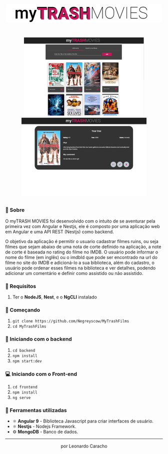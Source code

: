 <h1 align="center" background-color="black">
  <img height="60" src='./frontend/src/assets/logo-2.png'>
</h1>

<h1 align="center">
  <p align="center">
    <img height="250" src='./img/desktop-1.PNG'>
    <img height="250" src="./img/desktop-2.PNG">
  </p>
    
</h1>

### 📜 Sobre
O myTRASH MOVIES foi desenvolvido com o intuito de se aventurar pela primeira vez com Angular e Nestjs, ele é composto por uma aplicação web em Angular e uma API REST (Nestjs) como backend. 

O objetivo da aplicação é permitir o usuario cadastrar filmes ruins, ou seja filmes que sejam abaixo de uma nota de corte definido na aplicação, a note de corte é baseada no rating do filme no IMDB. O usuário pode informar o nome do filme (em inglês) ou o imdbId que pode ser encontrado na url do filme no site do IMDB e adicioná-lo a sua biblioteca, além do cadastro, o usuário pode ordenar esses filmes na biblioteca e ver detalhes, podendo adicionar um comentário e definir como assistido ou não assistido. 

### 🔽 Requisitos
1. Ter o **NodeJS**, **Nest**, e o **NgCLI** instalado

### :rocket: Começando
1. ``git clone https://github.com/Negreyscow/MyTrashFilms``
2. ``cd MyTrashFilms``

### :rocket: Iniciando com o backend
1. ``cd backend``
2.  ``npm install``
3. ``npm start:dev``

### 💻 Iniciando com o Front-end 
1. ``cd frontend``
2.  ``npm install``
3. ``ng serve``

### 🧰  Ferramentas utilizadas
- ⚛️ **Angular 9** - Biblioteca Javascript para criar interfaces de usuário.
- ⚛️ **Nestjs** - Nodejs Framework.
- ⚙️ **MongoDB** - Banco de dados.

<hr>
<p align="center"> por Leonardo Caracho </p>
